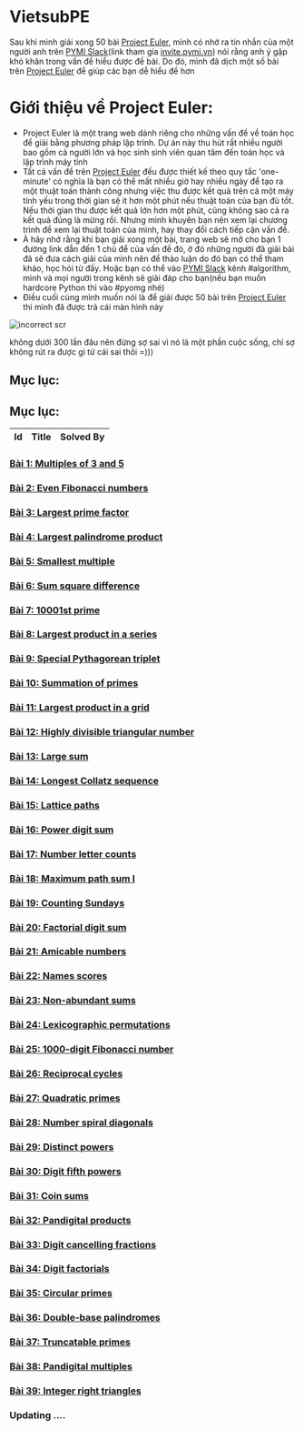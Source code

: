 # VietsubPE
Sau khi mình giải xong 50 bài [Project Euler](https://projecteuler.net/), mình có nhớ ra tin nhắn của một người anh trên [PYMI Slack](https://pymi.slack.com/)(link tham gia [invite.pymi.vn](https://pymi-slack.herokuapp.com/)) nói rằng anh ý gặp khó khăn trong vấn đề hiểu được đề bài. Do đó, mình đã dịch một số bài trên [Project Euler](https://projecteuler.net/) để giúp các bạn dễ hiểu đề hơn

# Giới thiệu về Project Euler:
- Project Euler là một trang web dành riêng cho những vấn đề về toán học để giải bằng phương pháp lập trình. Dự án này thu hút rất nhiều người bao gồm cả người lớn và học sinh sinh viên quan tâm đến toán học và lập trình máy tính
- Tất cả vấn đề trên [Project Euler](https://projecteuler.net/) đều được thiết kế theo quy tắc 'one-minute' có nghĩa là bạn có thể mất nhiều giờ hay nhiều ngày để tạo ra một thuật toán thành công nhưng việc thu được kết quả trên cả một máy tính yếu trong thời gian sẽ ít hơn một phút nếu thuật toán của bạn đủ tốt. Nếu thời gian thu được kết quả lớn hơn một phút, cũng không sao cả ra kết quả đúng là mừng rồi. Nhưng mình khuyên bạn nên xem lại chương trình để xem lại thuật toán của mình, hay thay đổi cách tiếp cận vấn đề.
- À hãy nhớ rằng khi bạn giải xong một bài, trang web sẽ mở cho bạn 1 đường link dẫn đến 1 chủ để của vấn đề đó, ở đó những người đã giải bài đã sẽ đưa cách giải của mình nên để thảo luận do đó bạn có thể tham khảo, học hỏi từ đấy. Hoặc bạn có thể vào [PYMI Slack](https://pymi.slack.com/) kênh #algorithm, mình và mọi người trong kênh sẽ giải đáp cho bạn(nếu bạn muốn hardcore Python thì vào #pyomg nhé)
- Điều cuối cùng mình muốn nói là để giải được 50 bài trên [Project Euler](https://projecteuler.net/) thì mình đã được trả cái màn hình này
<img src="https://i.imgur.com/GaAcq4i.png" alt="incorrect scr">
<p>không dưới 300 lần đâu nên đừng sợ sai vì nó là một phần cuộc sống, chỉ sợ không rút ra được gì từ cái sai thôi =)))</p>

## Mục lục:
<h2 id="mục-lục">Mục lục:</h2>
  <table class="table">
    <thead>
      <tr>
        <th>Id</th>
        <th>Title</th>
        <th>Solved By</th>
      </tr>
    </thead>

  </table>

### [Bài 1: Multiples of 3 and 5](https://dosontung007.github.io/VietsubPE/Problem%201%20-%20Project%20Euler.html)
### [Bài 2: Even Fibonacci numbers](https://dosontung007.github.io/VietsubPE/Problem%202%20-%20Project%20Euler.html)
### [Bài 3: Largest prime factor](https://dosontung007.github.io/VietsubPE/Problem%203%20-%20Project%20Euler.html)
### [Bài 4: Largest palindrome product](https://dosontung007.github.io/VietsubPE/Problem%204%20-%20Project%20Euler.html)
### [Bài 5: Smallest multiple](https://dosontung007.github.io/VietsubPE/Problem%205%20-%20Project%20Euler.html)
### [Bài 6: Sum square difference](https://dosontung007.github.io/VietsubPE/Problem%206%20-%20Project%20Euler.html)
### [Bài 7: 10001st prime](https://dosontung007.github.io/VietsubPE/Problem%207%20-%20Project%20Euler.html)
### [Bài 8: Largest product in a series](https://dosontung007.github.io/VietsubPE/Problem%208%20-%20Project%20Euler.html)
### [Bài 9: Special Pythagorean triplet](https://dosontung007.github.io/VietsubPE/Problem%209%20-%20Project%20Euler.html)
### [Bài 10: Summation of primes](https://dosontung007.github.io/VietsubPE/Problem%2010%20-%20Project%20Euler.html)
### [Bài 11: Largest product in a grid](https://dosontung007.github.io/VietsubPE/Problem%2011%20-%20Project%20Euler.html)
### [Bài 12: Highly divisible triangular number](https://dosontung007.github.io/VietsubPE/Problem%2012%20-%20Project%20Euler.html)
### [Bài 13: Large sum](https://dosontung007.github.io/VietsubPE/Problem%2013%20-%20Project%20Euler.html)
### [Bài 14: Longest Collatz sequence](https://dosontung007.github.io/VietsubPE/Problem%2014%20-%20Project%20Euler.html)
### [Bài 15: Lattice paths](https://dosontung007.github.io/VietsubPE/Problem%2015%20-%20Project%20Euler.html)
### [Bài 16: Power digit sum](https://dosontung007.github.io/VietsubPE/Problem%2016%20-%20Project%20Euler.html)
### [Bài 17: Number letter counts](https://dosontung007.github.io/VietsubPE/Problem%2017%20-%20Project%20Euler.html)
### [Bài 18: Maximum path sum I](https://dosontung007.github.io/VietsubPE/Problem%2018%20-%20Project%20Euler.html)
### [Bài 19: Counting Sundays](https://dosontung007.github.io/VietsubPE/Problem%2019%20-%20Project%20Euler.html)
### [Bài 20: Factorial digit sum](https://dosontung007.github.io/VietsubPE/Problem%2020%20-%20Project%20Euler.html)
### [Bài 21: Amicable numbers](https://dosontung007.github.io/VietsubPE/Problem%2021%20-%20Project%20Euler.html)
### [Bài 22: Names scores](https://dosontung007.github.io/VietsubPE/Problem%2022%20-%20Project%20Euler.html)
### [Bài 23: Non-abundant sums](https://dosontung007.github.io/VietsubPE/Problem%2023%20-%20Project%20Euler.html)
### [Bài 24: Lexicographic permutations](https://dosontung007.github.io/VietsubPE/Problem%2024%20-%20Project%20Euler.html)
### [Bài 25: 1000-digit Fibonacci number](https://dosontung007.github.io/VietsubPE/Problem%2025%20-%20Project%20Euler.html)
### [Bài 26: Reciprocal cycles](https://dosontung007.github.io/VietsubPE/Problem%2026%20-%20Project%20Euler.html)
### [Bài 27: Quadratic primes](https://dosontung007.github.io/VietsubPE/Problem%2027%20-%20Project%20Euler.html)
### [Bài 28: Number spiral diagonals](https://dosontung007.github.io/VietsubPE/Problem%2028%20-%20Project%20Euler.html)
### [Bài 29: Distinct powers](https://dosontung007.github.io/VietsubPE/Problem%2029%20-%20Project%20Euler.html)
### [Bài 30: Digit fifth powers](https://dosontung007.github.io/VietsubPE/Problem%2030%20-%20Project%20Euler.html)
### [Bài 31: Coin sums](https://dosontung007.github.io/VietsubPE/Problem%2031%20-%20Project%20Euler.html)
### [Bài 32: Pandigital products](https://dosontung007.github.io/VietsubPE/Problem%2032%20-%20Project%20Euler.html)
### [Bài 33: Digit cancelling fractions](https://dosontung007.github.io/VietsubPE/Problem%2033%20-%20Project%20Euler.html)
### [Bài 34: Digit factorials](https://dosontung007.github.io/VietsubPE/Problem%2034%20-%20Project%20Euler.html)
### [Bài 35: Circular primes](https://dosontung007.github.io/VietsubPE/Problem%2035%20-%20Project%20Euler.html)
### [Bài 36: Double-base palindromes](https://dosontung007.github.io/VietsubPE/Problem%2036%20-%20Project%20Euler.html)
### [Bài 37: Truncatable primes](https://dosontung007.github.io/VietsubPE/Problem%2037%20-%20Project%20Euler.html)
### [Bài 38: Pandigital multiples](https://dosontung007.github.io/VietsubPE/Problem%2038%20-%20Project%20Euler.html)
### [Bài 39: Integer right triangles](https://dosontung007.github.io/VietsubPE/Problem%2039%20-%20Project%20Euler.html)
### Updating ....
